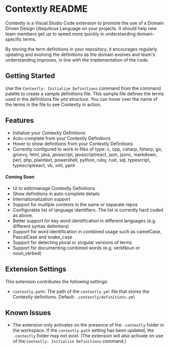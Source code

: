 # Contextly README

Contextly is a Visual Studio Code extension to promote the use of a Domain Driven Design Ubiquitous Language on your projects.  It should help new team members get up to speed more quickly in understanding domain-specific terms.

By storing the term definitions in your repository, it encourages regularly updating and evolving the definitions as the domain evolves and team's understanding improves, in line with the implementation of the code.

## Getting Started

Use the `Contextly: Initialize Definitions` command from the command palette to create a sample definitions file.  This sample file defines the terms used in the definitions file yml structure.  You can hover over the name of the terms in the file to see Contextly in action.

## Features

* Initialize your Contextly Definitions
* Auto-complete from your Contextly Definitions
* Hover to show definitions from your Contextly Definitions
* Currently configured to work in files of type: c, cpp, csharp, fsharp, go, groovy, html, java, javascript, javascriptreact, json, jsonc, markdown, perl, php, plaintext, powershell, python, ruby, rust, sql, typescript, typescriptreact, vb, xml, yaml

#### Coming Soon

* UI to edit/manage Contextly Definitions
* Show definitions in auto-complete details
* Internationalization support
* Support for multiple contexts in the same or separate repos
* Configurable list of language identifiers. The list is currently hard coded as above.
* Better support for key word identification in different languages (e.g. different syntax delimiters)
* Support for word identification in combined usage such as camelCase, PascalCase and snake_case
* Support for detecting plural or singular versions of terms
* Support for documenting combined words (e.g. verbNoun or noun_verbed)

## Extension Settings

This extension contributes the following settings:

* `contextly.path`: The path of the `contextly.yml` file that stores the Contextly definitions.  Default: `.contextly/definitions.yml`

## Known Issues

* The extension only activates on the presence of the `.contextly` folder in the workspace.  If the `contextly.path` setting has been updated, the `.contextly` folder may not exist.  (The extension will also activate on use of the `Contextly: Initialize Definitions` command.)